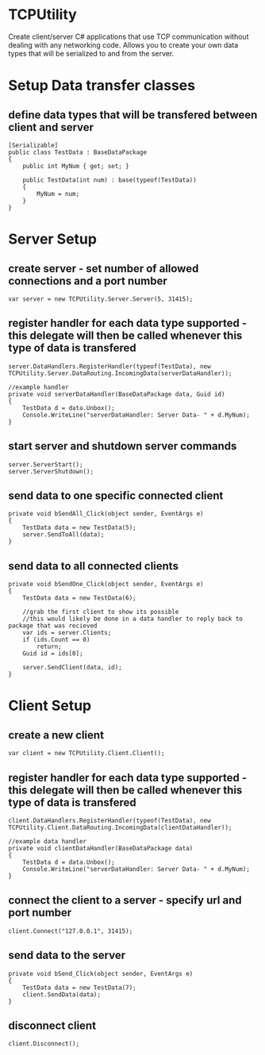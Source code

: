 # TCPUtility
Create client/server C# applications that use TCP communication without dealing with any networking code.
Allows you to create your own data types that will be serialized to and from the server.

# Setup Data transfer classes
## define data types that will be transfered between client and server
    [Serializable]
    public class TestData : BaseDataPackage
    {
        public int MyNum { get; set; }

        public TestData(int num) : base(typeof(TestData))
        {
            MyNum = num;
        }
    }
   
# Server Setup 
## create server - set number of allowed connections and a port number
    var server = new TCPUtility.Server.Server(5, 31415);

## register handler for each data type supported - this delegate will then be called whenever this type of data is transfered
    server.DataHandlers.RegisterHandler(typeof(TestData), new TCPUtility.Server.DataRouting.IncomingData(serverDataHandler));
    
    //example handler
    private void serverDataHandler(BaseDataPackage data, Guid id)
    {
        TestData d = data.Unbox();
        Console.WriteLine("serverDataHandler: Server Data- " + d.MyNum);
    }
    
## start server and shutdown server commands
    server.ServerStart();
    server.ServerShutdown();
    
## send data to one specific connected client
    private void bSendAll_Click(object sender, EventArgs e)
    {
        TestData data = new TestData(5);
        server.SendToAll(data);
    }
    
## send data to all connected clients
    private void bSendOne_Click(object sender, EventArgs e)
    {
        TestData data = new TestData(6);
        
        //grab the first client to show its possible
        //this would likely be done in a data handler to reply back to package that was recieved
        var ids = server.Clients;
        if (ids.Count == 0)
            return;
        Guid id = ids[0];
        
        server.SendClient(data, id);
    }
    
# Client Setup
## create a new client
    var client = new TCPUtility.Client.Client();

## register handler for each data type supported - this delegate will then be called whenever this type of data is transfered
    client.DataHandlers.RegisterHandler(typeof(TestData), new TCPUtility.Client.DataRouting.IncomingData(clientDataHandler));
    
    //example data handler
    private void clientDataHandler(BaseDataPackage data)
    {
        TestData d = data.Unbox();
        Console.WriteLine("serverDataHandler: Server Data- " + d.MyNum);
    }

## connect the client to a server - specify url and port number
    client.Connect("127.0.0.1", 31415);

## send data to the server
    private void bSend_Click(object sender, EventArgs e)
    {
        TestData data = new TestData(7);
        client.SendData(data);
    }

## disconnect client
    client.Disconnect();
